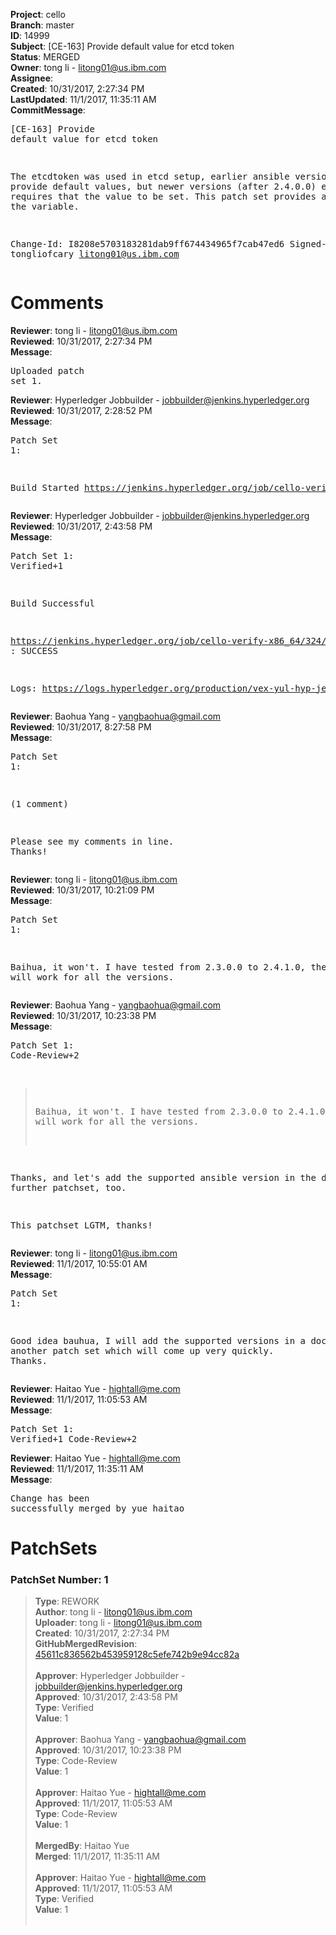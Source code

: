 <strong>Project</strong>: cello<br><strong>Branch</strong>: master<br><strong>ID</strong>: 14999<br><strong>Subject</strong>: [CE-163] Provide default value for etcd token<br><strong>Status</strong>: MERGED<br><strong>Owner</strong>: tong  li - litong01@us.ibm.com<br><strong>Assignee</strong>:<br><strong>Created</strong>: 10/31/2017, 2:27:34 PM<br><strong>LastUpdated</strong>: 11/1/2017, 11:35:11 AM<br><strong>CommitMessage</strong>:<br><pre>[CE-163] Provide default value for etcd token

The etcdtoken was used in etcd setup, earlier ansible versions
provide default values, but newer versions (after 2.4.0.0)
explicitly requires that the value to be set. This patch set
provides a value for the variable.

Change-Id: I8208e5703183281dab9ff674434965f7cab47ed6
Signed-off-by: tongliofcary <litong01@us.ibm.com>
</pre><h1>Comments</h1><strong>Reviewer</strong>: tong  li - litong01@us.ibm.com<br><strong>Reviewed</strong>: 10/31/2017, 2:27:34 PM<br><strong>Message</strong>: <pre>Uploaded patch set 1.</pre><strong>Reviewer</strong>: Hyperledger Jobbuilder - jobbuilder@jenkins.hyperledger.org<br><strong>Reviewed</strong>: 10/31/2017, 2:28:52 PM<br><strong>Message</strong>: <pre>Patch Set 1:

Build Started https://jenkins.hyperledger.org/job/cello-verify-x86_64/324/</pre><strong>Reviewer</strong>: Hyperledger Jobbuilder - jobbuilder@jenkins.hyperledger.org<br><strong>Reviewed</strong>: 10/31/2017, 2:43:58 PM<br><strong>Message</strong>: <pre>Patch Set 1: Verified+1

Build Successful 

https://jenkins.hyperledger.org/job/cello-verify-x86_64/324/ : SUCCESS

Logs: https://logs.hyperledger.org/production/vex-yul-hyp-jenkins-3/cello-verify-x86_64/324</pre><strong>Reviewer</strong>: Baohua Yang - yangbaohua@gmail.com<br><strong>Reviewed</strong>: 10/31/2017, 8:27:58 PM<br><strong>Message</strong>: <pre>Patch Set 1:

(1 comment)

Please see my comments in line. Thanks!</pre><strong>Reviewer</strong>: tong  li - litong01@us.ibm.com<br><strong>Reviewed</strong>: 10/31/2017, 10:21:09 PM<br><strong>Message</strong>: <pre>Patch Set 1:

Baihua, it won't. I have tested from 2.3.0.0 to 2.4.1.0, the patch will work for all the versions.</pre><strong>Reviewer</strong>: Baohua Yang - yangbaohua@gmail.com<br><strong>Reviewed</strong>: 10/31/2017, 10:23:38 PM<br><strong>Message</strong>: <pre>Patch Set 1: Code-Review+2

> Baihua, it won't. I have tested from 2.3.0.0 to 2.4.1.0, the patch
 > will work for all the versions.

Thanks, and let's add the supported ansible version in the doc in further patchset, too.

This patchset LGTM, thanks!</pre><strong>Reviewer</strong>: tong  li - litong01@us.ibm.com<br><strong>Reviewed</strong>: 11/1/2017, 10:55:01 AM<br><strong>Message</strong>: <pre>Patch Set 1:

Good idea bauhua, I will add the supported versions in a doc in another patch set which will come up very quickly. Thanks.</pre><strong>Reviewer</strong>: Haitao Yue - hightall@me.com<br><strong>Reviewed</strong>: 11/1/2017, 11:05:53 AM<br><strong>Message</strong>: <pre>Patch Set 1: Verified+1 Code-Review+2</pre><strong>Reviewer</strong>: Haitao Yue - hightall@me.com<br><strong>Reviewed</strong>: 11/1/2017, 11:35:11 AM<br><strong>Message</strong>: <pre>Change has been successfully merged by yue haitao</pre><h1>PatchSets</h1><h3>PatchSet Number: 1</h3><blockquote><strong>Type</strong>: REWORK<br><strong>Author</strong>: tong  li - litong01@us.ibm.com<br><strong>Uploader</strong>: tong  li - litong01@us.ibm.com<br><strong>Created</strong>: 10/31/2017, 2:27:34 PM<br><strong>GitHubMergedRevision</strong>: [45611c836562b453959128c5efe742b9e94cc82a](https://github.com/hyperledger/cello/commit/45611c836562b453959128c5efe742b9e94cc82a)<br><br><strong>Approver</strong>: Hyperledger Jobbuilder - jobbuilder@jenkins.hyperledger.org<br><strong>Approved</strong>: 10/31/2017, 2:43:58 PM<br><strong>Type</strong>: Verified<br><strong>Value</strong>: 1<br><br><strong>Approver</strong>: Baohua Yang - yangbaohua@gmail.com<br><strong>Approved</strong>: 10/31/2017, 10:23:38 PM<br><strong>Type</strong>: Code-Review<br><strong>Value</strong>: 1<br><br><strong>Approver</strong>: Haitao Yue - hightall@me.com<br><strong>Approved</strong>: 11/1/2017, 11:05:53 AM<br><strong>Type</strong>: Code-Review<br><strong>Value</strong>: 1<br><br><strong>MergedBy</strong>: Haitao Yue<br><strong>Merged</strong>: 11/1/2017, 11:35:11 AM<br><br><strong>Approver</strong>: Haitao Yue - hightall@me.com<br><strong>Approved</strong>: 11/1/2017, 11:05:53 AM<br><strong>Type</strong>: Verified<br><strong>Value</strong>: 1<br><br></blockquote>